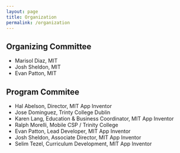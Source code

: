 ```yaml
---
layout: page
title: Organization
permalink: /organization
---
```


## Organizing Committee

* Marisol Diaz, MIT
* Josh Sheldon, MIT
* Evan Patton, MIT

## Program Commitee

* Hal Abelson, Director, MIT App Inventor
* Jose Dominguez, Trinty College Dublin
* Karen Lang, Education & Business Coordinator, MIT App Inventor
* Ralph Morelli, Mobile CSP / Trinity College
* Evan Patton, Lead Developer, MIT App Inventor
* Josh Sheldon, Associate Director, MIT App Inventor
* Selim Tezel, Curriculum Development, MIT App Inventor

